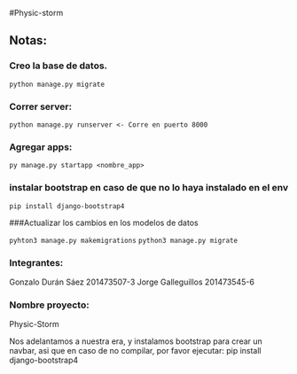 #Physic-storm

## Notas:

### Creo la base de datos.

`python manage.py migrate`

### Correr server:

`python manage.py runserver <- Corre en puerto 8000`

### Agregar apps:

`py manage.py startapp <nombre_app>`

### instalar bootstrap en caso de que no lo haya instalado en el env

`pip install django-bootstrap4`

###Actualizar los cambios en los modelos de datos

`pyhton3 manage.py makemigrations`
`python3 manage.py migrate`

### Integrantes:

Gonzalo Durán Sáez 201473507-3
Jorge Galleguillos 201473545-6

### Nombre proyecto:

Physic-Storm

Nos adelantamos a nuestra era, y instalamos bootstrap para crear un navbar, asi que en caso de no compilar, por favor ejecutar: pip install django-bootstrap4

